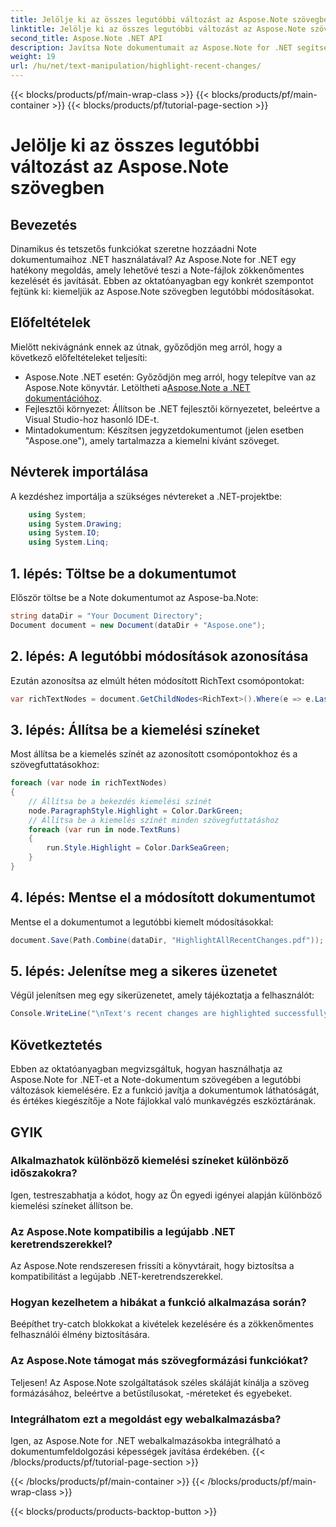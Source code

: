 ```yaml
---
title: Jelölje ki az összes legutóbbi változást az Aspose.Note szövegben
linktitle: Jelölje ki az összes legutóbbi változást az Aspose.Note szövegben
second_title: Aspose.Note .NET API
description: Javítsa Note dokumentumait az Aspose.Note for .NET segítségével! Ebből a lépésről lépésre mutató oktatóanyagból megtudhatja, hogyan emelheti ki a legutóbbi módosításokat a szövegben.
weight: 19
url: /hu/net/text-manipulation/highlight-recent-changes/
---
```


{{< blocks/products/pf/main-wrap-class >}}
{{< blocks/products/pf/main-container >}}
{{< blocks/products/pf/tutorial-page-section >}}

# Jelölje ki az összes legutóbbi változást az Aspose.Note szövegben

## Bevezetés
Dinamikus és tetszetős funkciókat szeretne hozzáadni Note dokumentumaihoz .NET használatával? Az Aspose.Note for .NET egy hatékony megoldás, amely lehetővé teszi a Note-fájlok zökkenőmentes kezelését és javítását. Ebben az oktatóanyagban egy konkrét szempontot fejtünk ki: kiemeljük az Aspose.Note szövegben legutóbbi módosításokat.
## Előfeltételek
Mielőtt nekivágnánk ennek az útnak, győződjön meg arról, hogy a következő előfeltételeket teljesíti:
-  Aspose.Note .NET esetén: Győződjön meg arról, hogy telepítve van az Aspose.Note könyvtár. Letöltheti a[Aspose.Note a .NET dokumentációhoz](https://reference.aspose.com/note/net/).
- Fejlesztői környezet: Állítson be .NET fejlesztői környezetet, beleértve a Visual Studio-hoz hasonló IDE-t.
- Mintadokumentum: Készítsen jegyzetdokumentumot (jelen esetben "Aspose.one"), amely tartalmazza a kiemelni kívánt szöveget.
## Névterek importálása
A kezdéshez importálja a szükséges névtereket a .NET-projektbe:
```csharp
    using System;
    using System.Drawing;
    using System.IO;
    using System.Linq;
```
## 1. lépés: Töltse be a dokumentumot
Először töltse be a Note dokumentumot az Aspose-ba.Note:
```csharp
string dataDir = "Your Document Directory";
Document document = new Document(dataDir + "Aspose.one");
```
## 2. lépés: A legutóbbi módosítások azonosítása
Ezután azonosítsa az elmúlt héten módosított RichText csomópontokat:
```csharp
var richTextNodes = document.GetChildNodes<RichText>().Where(e => e.LastModifiedTime >= DateTime.Today.Subtract(TimeSpan.FromDays(7)));
```
## 3. lépés: Állítsa be a kiemelési színeket
Most állítsa be a kiemelés színét az azonosított csomópontokhoz és a szövegfuttatásokhoz:
```csharp
foreach (var node in richTextNodes)
{
    // Állítsa be a bekezdés kiemelési színét
    node.ParagraphStyle.Highlight = Color.DarkGreen;
    // Állítsa be a kiemelés színét minden szövegfuttatáshoz
    foreach (var run in node.TextRuns)
    {
        run.Style.Highlight = Color.DarkSeaGreen;
    }
}
```
## 4. lépés: Mentse el a módosított dokumentumot
Mentse el a dokumentumot a legutóbbi kiemelt módosításokkal:
```csharp
document.Save(Path.Combine(dataDir, "HighlightAllRecentChanges.pdf"));
```
## 5. lépés: Jelenítse meg a sikeres üzenetet
Végül jelenítsen meg egy sikerüzenetet, amely tájékoztatja a felhasználót:
```csharp
Console.WriteLine("\nText's recent changes are highlighted successfully.");
```
## Következtetés
Ebben az oktatóanyagban megvizsgáltuk, hogyan használhatja az Aspose.Note for .NET-et a Note-dokumentum szövegében a legutóbbi változások kiemelésére. Ez a funkció javítja a dokumentumok láthatóságát, és értékes kiegészítője a Note fájlokkal való munkavégzés eszköztárának.
## GYIK
### Alkalmazhatok különböző kiemelési színeket különböző időszakokra?
Igen, testreszabhatja a kódot, hogy az Ön egyedi igényei alapján különböző kiemelési színeket állítson be.
### Az Aspose.Note kompatibilis a legújabb .NET keretrendszerekkel?
Az Aspose.Note rendszeresen frissíti a könyvtárait, hogy biztosítsa a kompatibilitást a legújabb .NET-keretrendszerekkel.
### Hogyan kezelhetem a hibákat a funkció alkalmazása során?
Beépíthet try-catch blokkokat a kivételek kezelésére és a zökkenőmentes felhasználói élmény biztosítására.
### Az Aspose.Note támogat más szövegformázási funkciókat?
Teljesen! Az Aspose.Note szolgáltatások széles skáláját kínálja a szöveg formázásához, beleértve a betűstílusokat, -méreteket és egyebeket.
### Integrálhatom ezt a megoldást egy webalkalmazásba?
Igen, az Aspose.Note for .NET webalkalmazásokba integrálható a dokumentumfeldolgozási képességek javítása érdekében.
{{< /blocks/products/pf/tutorial-page-section >}}

{{< /blocks/products/pf/main-container >}}
{{< /blocks/products/pf/main-wrap-class >}}

{{< blocks/products/products-backtop-button >}}
